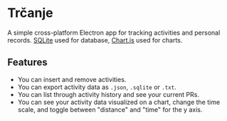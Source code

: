 # Trčanje

A simple cross-platform Electron app for tracking activities and personal records. [SQLite](https://www.sqlite.org/index.html) used for database, [Chart.js](https://www.chartjs.org/) used for charts.

## Features

* You can insert and remove activities.
* You can export activity data as `.json`, `.sqlite` or `.txt`.
* You can list through activity history and see your current PRs.
* You can see your activity data visualized on a chart, change the time scale, and toggle between "distance" and "time" for the y axis.
